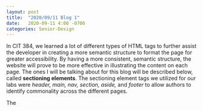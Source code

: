 ```yaml
---
layout: post
title:  "2020/09/11 Blog 1"
date:   2020-09-11 4:00 -0700
categories: Senior-Design
---
```

In CIT 384, we learned a lot of different types of HTML tags to further assist the developer in creating a more semantic structure to format the page for greater accessibility. By having a more consistent, semantic structure, the website will prove to be more effective in illustrating the content on each page. The ones I will be talking about for this blog will be described below, called <strong>sectioning elements</strong>. The sectioning element tags we utilized for our labs were <i>header, main, nav, section, aside,</i> and <i>footer</i> to allow authors to identify commonality across the different pages. 

The 
